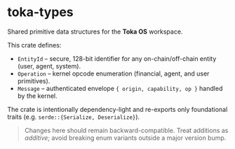 # toka-types

Shared primitive data structures for the **Toka OS** workspace.

This crate defines:

* `EntityId` – secure, 128-bit identifier for any on-chain/off-chain entity (user, agent, system).
* `Operation` – kernel opcode enumeration (financial, agent, and user primitives).
* `Message` – authenticated envelope `{ origin, capability, op }` handled by the kernel.

The crate is intentionally dependency-light and re-exports only foundational traits (e.g. `serde::{Serialize, Deserialize}`).

> Changes here should remain backward-compatible. Treat additions as *additive*; avoid breaking enum variants outside a major version bump.